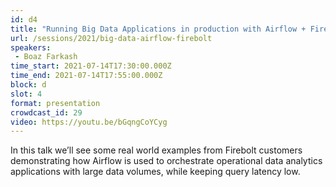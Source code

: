```yaml
---
id: d4
title: "Running Big Data Applications in production with Airflow + Firebolt"
url: /sessions/2021/big-data-airflow-firebolt
speakers:
 - Boaz Farkash
time_start: 2021-07-14T17:30:00.000Z
time_end: 2021-07-14T17:55:00.000Z
block: d
slot: 4
format: presentation
crowdcast_id: 29
video: https://youtu.be/bGqngCoYCyg
---
```


In this talk we’ll see some real world examples from Firebolt customers demonstrating how Airflow is used to orchestrate operational data analytics applications with large data volumes, while keeping query latency low.
